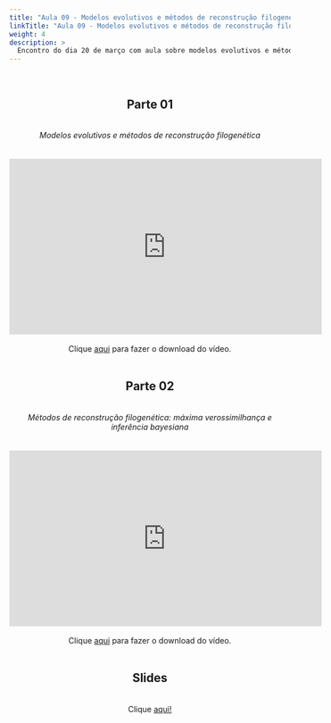 ```yaml
---
title: "Aula 09 - Modelos evolutivos e métodos de reconstrução filogenética"
linkTitle: "Aula 09 - Modelos evolutivos e métodos de reconstrução filogenética"
weight: 4
description: >
  Encontro do dia 20 de março com aula sobre modelos evolutivos e métodos de reconstrução filogenética
---
```


<br>
<div align="center">
<h2>Parte 01</h2>
<br>
<i>Modelos evolutivos e métodos de reconstrução filogenética</i>
<br><br><br>
<iframe width="560" height="315" src="https://www.youtube.com/embed/rQ0RaCIGExk" frameborder="0" allow="accelerometer; autoplay; clipboard-write; encrypted-media; gyroscope; picture-in-picture" allowfullscreen></iframe>
<br><br>
Clique <a href="https://photos.app.goo.gl/ZiUGSMEnxRE8WJyQ9">aqui</a> para fazer o download do vídeo.
<br><br>

<h2>Parte 02</h2>
<br>
<i>Métodos de reconstrução filogenética: máxima verossimilhança e inferência bayesiana</i>
<br><br><br>
<iframe width="560" height="315" src="https://www.youtube.com/embed/uKcVhpd02ws" frameborder="0" allow="accelerometer; autoplay; clipboard-write; encrypted-media; gyroscope; picture-in-picture" allowfullscreen></iframe>
<br><br>
Clique <a href="https://photos.app.goo.gl/Cth5B6ppkHUaFtFA9">aqui</a> para fazer o download do vídeo.
<br><br>

<h2>Slides</h2>
<br>
Clique <a href="https://github.com/desirrepetters/cursodefilogenia/raw/master/userguide/content/pt-br/2023_01/sincronas/slides/aula_09.pdf">aqui!</a>
</div>